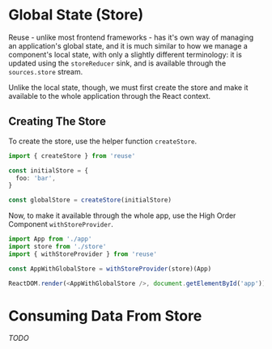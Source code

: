# Global State (Store)

Reuse - unlike most frontend frameworks - has it's own way of managing an application's global state, and it is much similar to how we manage a component's local state, with only a slightly different terminology: it is updated using the `storeReducer` sink, and is available through the `sources.store` stream.

Unlike the local state, though, we must first create the store and make it available to the whole application through the React context.

## Creating The Store

To create the store, use the helper function `createStore`.

```typescript
import { createStore } from 'reuse'

const initialStore = {
  foo: 'bar',
}

const globalStore = createStore(initialStore)
```

Now, to make it available through the whole app, use the High Order Component `withStoreProvider`.

```typescript
import App from './app'
import store from './store'
import { withStoreProvider } from 'reuse'

const AppWithGlobalStore = withStoreProvider(store)(App)

ReactDOM.render(<AppWithGlobalStore />, document.getElementById('app'))
```

# Consuming Data From Store

*TODO*